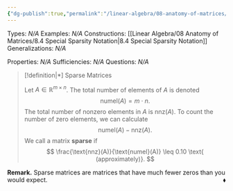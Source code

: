 ```yaml
---
{"dg-publish":true,"permalink":"/linear-algebra/08-anatomy-of-matrices/8-3-sparse-matrices/","tags":["Type/Definition","Topic/Linear_Algebra"]}
---
```


Types: *N/A*
Examples: *N/A*
Constructions: [[Linear Algebra/08 Anatomy of Matrices/8.4 Special Sparsity Notation\|8.4 Special Sparsity Notation]]
Generalizations: *N/A*

Properties: *N/A*
Sufficiencies: *N/A*
Questions: *N/A*

> [!definition|*] Sparse Matrices
> 
> Let $A \in \mathbb{R}^{m \times n}$. The total number of elements of $A$ is denoted
> $$
> \text{numel}(A) = m \cdot n.
> $$
> The total number of nonzero elements in $A$ is $\text{nnz}(A)$. To count the number of zero elements, we can calculate
> $$
> \text{numel}(A)-\text{nnz}(A).
> $$
> We call a matrix **sparse** if 
> $$
> \frac{\text{nnz}(A)}{\text{numel}(A)} \leq 0.10 \text{ (approximately)}.
> $$

**Remark.** Sparse matrices are matrices that have much fewer zeros than you would expect.
 <span style='float:right;'>$\blacklozenge$</span>
 
